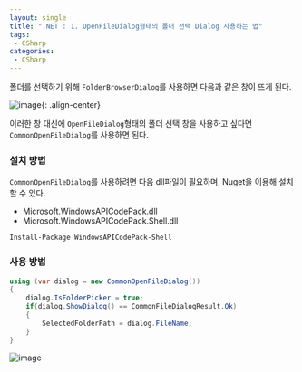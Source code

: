 ```yaml
---
layout: single
title: ".NET : 1. OpenFileDialog형태의 폴더 선택 Dialog 사용하는 법"
tags: 
 - CSharp
categories:
 - CSharp
---
```


폴더를 선택하기 위해 `FolderBrowserDialog`를 사용하면 다음과 같은 창이 뜨게 된다.

![image](https://user-images.githubusercontent.com/38006679/135938493-b75f49e1-dc23-4675-bbd2-13dc21ea42bd.png){: .align-center}



이러한 창 대신에 `OpenFileDialog`형태의 폴더 선택 창을 사용하고 싶다면 `CommonOpenFileDialog`를 사용하면 된다.



### 설치 방법

`CommonOpenFileDialog`를 사용하려면 다음 dll파일이 필요하며, Nuget을 이용해 설치할 수 있다.

- Microsoft.WindowsAPICodePack.dll
- Microsoft.WindowsAPICodePack.Shell.dll

```
Install-Package WindowsAPICodePack-Shell
```



### 사용 방법

```csharp
using (var dialog = new CommonOpenFileDialog())
{
    dialog.IsFolderPicker = true;
    if(dialog.ShowDialog() == CommonFileDialogResult.Ok)
    {
        SelectedFolderPath = dialog.FileName;    
    }
}
```

![image](https://user-images.githubusercontent.com/38006679/135938528-b76b26af-b4ee-4664-ae4f-efb10513c3db.png)